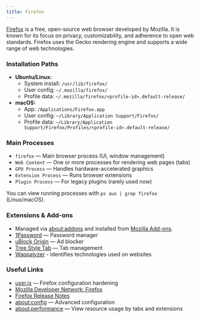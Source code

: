 ```yaml
---
title: Firefox
---
```


[Firefox](https://www.mozilla.org/en-US/firefox/) is a free, open-source web browser developed by Mozilla. It is known for its focus on privacy, customizability, and adherence to open web standards. Firefox uses the Gecko rendering engine and supports a wide range of web technologies.

### Installation Paths

- **Ubuntu/Linux:**  
  - System install: `/usr/lib/firefox/`
  - User config: `~/.mozilla/firefox/`
  - Profile data: `~/.mozilla/firefox/<profile-id>.default-release/`
- **macOS:**  
  - App: `/Applications/Firefox.app`
  - User config: `~/Library/Application Support/Firefox/`
  - Profile data: `~/Library/Application Support/Firefox/Profiles/<profile-id>.default-release/`

### Main Processes

- `firefox` — Main browser process (UI, window management)
- `Web Content` — One or more processes for rendering web pages (tabs)
- `GPU Process` — Handles hardware-accelerated graphics
- `Extension Process` — Runs browser extensions
- `Plugin Process` — For legacy plugins (rarely used now)

You can view running processes with `ps aux | grep firefox` (Linux/macOS).

### Extensions & Add-ons

- Managed via [about:addons](about:addons) and installed from [Mozilla Add-ons](https://addons.mozilla.org/en-US/firefox/).
- [1Password](https://addons.mozilla.org/en-US/firefox/addon/1password-x-password-manager/?src=search) — Password manager
- [uBlock Origin](https://addons.mozilla.org/en-US/firefox/addon/ublock-origin/) — Ad blocker
- [Tree Style Tab](https://addons.mozilla.org/en-US/firefox/addon/tree-style-tab/) — Tab management
- [Wappalyzer](https://www.wappalyzer.com/) - Identifies technologies used on websites

### Useful Links

- [user.js](https://github.com/pyllyukko/user.js) — Firefox configuration hardening
- [Mozilla Developer Network: Firefox](https://developer.mozilla.org/en-US/docs/Mozilla/Firefox)
- [Firefox Release Notes](https://www.mozilla.org/en-US/firefox/releases/)
- [about:config](about:config) — Advanced configuration
- [about:performance](about:performance) — View resource usage by tabs and extensions
